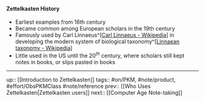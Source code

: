 #### Zettelkasten History

- Earliest examples from 16th century
- Became common among European scholars in the 19th century
- Famously used by Carl Linnaeus^[[Carl Linnaeus - Wikipedia](https://en.wikipedia.org/wiki/Carl_Linnaeus)] in developing the modern system of biological taxonomy^[[Linnaean taxonomy - Wikipedia](https://en.wikipedia.org/wiki/Linnaean_taxonomy)] 
- Little used in the US until the $20^{th}$ century, where scholars still kept notes in books, or slips pasted in books

---
up:: [[Introduction to Zettelkasten]]
tags:: #on/PKM, #note/product, #effort/ObsPKMClass  #note/reference 
prev:: [[Who Uses Zettelkasten|Zettelkasten users]]
next:: [[Computer Age Note-taking]]

